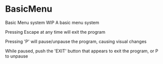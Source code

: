 # BasicMenu
Basic Menu system WIP
A basic menu system

Pressing Escape at any time will exit the program

Pressing 'P' will pause/unpause the program, causing visual changes

While paused, push the 'EXIT' button that appears to exit the program, or P to unpause
